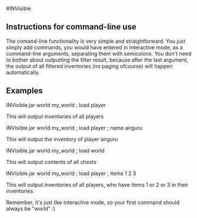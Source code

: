 #INVisible

Instructions for command-line use
---------------------------------

The comand-line functionality is very simple and straightforward. You just simply add commands, you would have entered in interactive mode, as a command-line arguments, separating them with semicolons. You don't need to bother about outputting the filter result, because after the last argument, the output of all filtered inventories (no paging ofcourse) will happen automatically.

Examples
--------

INVisible.jar world my_world ; load player 

This will output inventories of all players

INVisible.jar world my_world ; load player ; name airguru

This will output the inventory of player airguru

INVisible.jar world my_world ; load world 

This will output contents of all chests

INVisible.jar world my_world ; load player ; items 1 2 3

This will output inventories of all players, who have items 1 or 2 or 3 in their inventories.

Remember, it's just like interactive mode, so your first command should always be "world" :)
